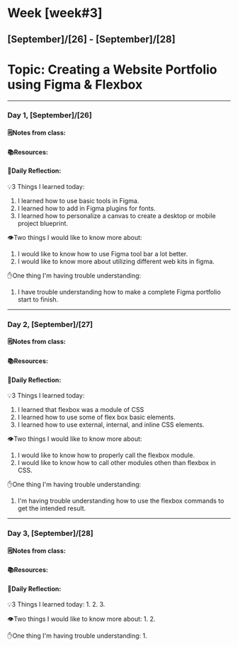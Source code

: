 # Week [week#3]
## [September]/[26] - [September]/[28]

# Topic: Creating a Website Portfolio using Figma & Flexbox

___

### Day 1, [September]/[26]

#### 🗒️Notes from class:

#### 📚Resources:


#### 💭Daily Reflection:

💡3 Things I learned today:
1. I learned how to use basic tools in Figma.
2. I learned how to add in Figma plugins for fonts.
3. I learned how to personalize a canvas to create a desktop or mobile project blueprint.

👁️Two things I would like to know more about:
1. I would like to know how to use Figma tool bar a lot better.
2. I would like to know  more about utilizing different web kits in figma.

✋One thing I'm having trouble understanding:
1. I have trouble understanding how to make a complete Figma portfolio start to finish.


___

### Day 2, [September]/[27] 

#### 🗒️Notes from class:

#### 📚Resources:


#### 💭Daily Reflection:

💡3 Things I learned today:
1. I learned that flexbox was a module of CSS
2. I learned how to use some of flex box basic elements.
3. I learned how to use external, internal, and inline CSS elements.

👁️Two things I would like to know more about:
1. I would like to know how to properly call the flexbox module.
2. I would like to know how to call other modules othen than flexbox in CSS.

✋One thing I'm having trouble understanding:
1. I'm having trouble understanding how to use the flexbox commands to get the intended result.

___

### Day 3, [September]/[28]
#### 🗒️Notes from class:

#### 📚Resources:


#### 💭Daily Reflection:

💡3 Things I learned today:
1. 
2. 
3. 

👁️Two things I would like to know more about:
1. 
2. 

✋One thing I'm having trouble understanding:
1. 
 

